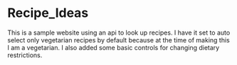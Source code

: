 # Recipe_Ideas

  This is a sample website using an api to look up recipes. I have it set to auto select only vegetarian recipes by default 
because at the time of making this I am a vegetarian. I also added some basic controls for changing dietary restrictions.
